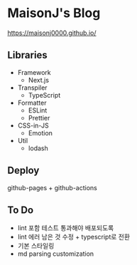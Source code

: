 # MaisonJ's Blog
https://maisonj0000.github.io/

## Libraries
- Framework
  - Next.js
- Transpiler
  - TypeScript
- Formatter
  - ESLint
  - Prettier
- CSS-in-JS
  - Emotion
- Util
  - lodash

## Deploy
github-pages + github-actions

## To Do
- lint 포함 테스트 통과해야 배포되도록
- lint 에러 남은 것 수정 + typescript로 전환
- 기본 스타일링
- md parsing customization

